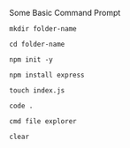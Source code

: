 Some Basic Command Prompt

```
mkdir folder-name
```
```
cd folder-name
```
```
npm init -y
```
```
npm install express
```
```
touch index.js
```
```
code .
```
```
cmd file explorer
```
```
clear
```

